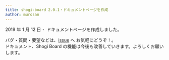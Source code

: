 ```yaml
---
title: shogi-board 2.0.1・ドキュメントページを作成
author: murosan
---
```


2019 年 1 月 12 日・
ドキュメントページを作成しました。

バグ・質問・要望などは、[issue](https://github.com/murosan/shogi-board/issues) へ
お気軽にどうぞ！。  
ドキュメント、Shogi Board の機能は今後も改善していきます。よろしくお願いします。
